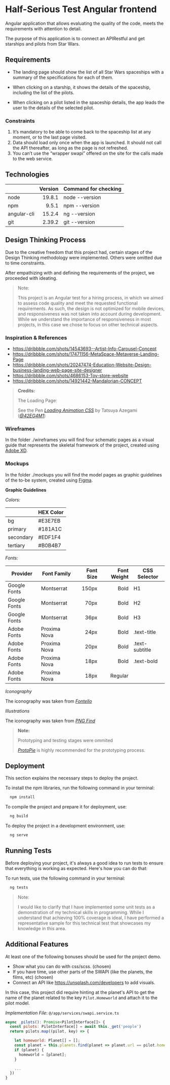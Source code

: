 # Half-Serious Test Angular frontend

Angular application that allows evaluating the quality of the code, meets the requirements with attention to detail.

The purpose of this application is to connect an APIRestful and get starships and pilots from Star Wars.

## Requirements

- The landing page should show the list of all Star Wars spaceships with a summary of the specifications for each of them.

- When clicking on a starship, it shows the details of the spaceship, including the list of the pilots.

- When clicking on a pilot listed in the spaceship details, the app leads the user to the details of the selected pilot.

### Constraints

1. It’s mandatory to be able to come back to the spaceship list at any moment, or to the last
page visited.
2. Data should load only once when the app is launched. It should not call the API
thereafter, as long as the page is not refreshed.
3. You can’t use the “wrapper swapi” offered on the site for the calls made to the web
service.

## Technologies

||Version|Command for checking
|-|-:|-|
|node|19.8.1|node --version|
|npm|9.5.1|npm --version|
|angular-cli|15.2.4|ng --version|
|git|2.39.2|git --version|

## Design Thinking Process

Due to the creative freedom that this project had, certain stages of the Design Thinking methodology were implemented. Others were omitted due to time constraints.

After empathizing with and defining the requirements of the project, we proceeded with ideating.

> Note:
>
>This project is an Angular test for a hiring process, in which we aimed to assess code quality and meet the requested functional requirements. As such, the design is not optimized for mobile devices, and responsiveness was not taken into account during development. While we understand the importance of responsiveness in most projects, in this case we chose to focus on other technical aspects.

### Inspiration & References

- https://dribbble.com/shots/14543693--Artist-Info-Carousel-Concept
- https://dribbble.com/shots/17471156-MetaSpace-Metaverse-Landing-Page
- https://dribbble.com/shots/20247474-Education-Website-Design-business-landing-web-page-site-designer
- https://dribbble.com/shots/4686153-Toy-store-website
- https://dribbble.com/shots/14921442-Mandalorian-CONCEPT

> **Credits:**
>
> The Loading Page:
>
> See the Pen *[Loading Animation CSS](https://codepen.io/42EG4M1/pen/bVMzze)* by Tatsuya Azegami (*[@42EG4M1](https://codepen.io/42EG4M1)*)

### Wireframes
In the folder ./wireframes you will find four schematic pages as a visual guide that represents the skeletal framework of the project, created using [Adobe XD](https://www.adobe.com/products/xd.html).

### Mockups
In the folder ./mockups you will find the model pages as graphic guidelines of the to-be system, created using [Figma](https://www.figma.com/).

__Graphic Guidelines__

_Colors:_

||HEX Color|
|-|-|
|bg|#E3E7EB|
|primary|#181A1C|
|secondary|#EDF1F4|
|tertiary|#B0B4B7|

_Fonts:_

|Provider|Font Family|Font Size|Font Weight|CSS Selector|
|-|-|-:|-:|-|
|Google Fonts|Montserrat|150px|Bold|H1|
|Google Fonts|Montserrat|70px|Bold|H2|
|Google Fonts|Montserrat|36px|Bold|H3|
|Adobe Fonts|Proxima Nova|24px|Bold|.text-title|
|Adobe Fonts|Proxima Nova|20px|Bold|.text-subtitle|
|Adobe Fonts|Proxima Nova|18px|Bold|.text-bold|
|Adobe Fonts|Proxima Nova|18px|Regular||

_Iconography_

The iconography was taken from *[Fontello](https://fontello.com/)*

_Illustrations_

The iconography was taken from *[PNG Find](https://www.pngfind.com/)*

> **Note:**
>
> Prototyping and testing stages were ommited
>
> *[ProtoPie](https://www.protopie.io/)* is highly recommended for the prototyping process.

## Deployment

This section explains the necessary steps to deploy the project.

To install the npm libraries, run the following command in your terminal:

```bash
  npm install
```

To compile the project and prepare it for deployment, use:

```bash
  ng build
```

To deploy the project in a development environment, use:

```bash
  ng serve
```

## Running Tests

Before deploying your project, it's always a good idea to run tests to ensure that everything is working as expected. Here's how you can do that:

To run tests, use the following command in your terminal:

```bash
  ng tests
```

> Note:
>
> I would like to clarify that I have implemented some unit tests as a demonstration of my technical skills in programming. While I understand that achieving 100% coverage is ideal, I have performed a representative sample for this technical test that showcases my knowledge in this area.


## Additional Features

At least one of the following bonuses should be used for the project demo.

- Show what you can do with css/scss. (chosen)
- If you have time, use other parts of the SWAPI (like the planets, the films, etc) (chosen)
- Connect an API like https://unsplash.com/developers to add visuals.

In this case, this project did require hinting at the planet's API to get the name of the planet related to the key `Pilot.Homeworld` and attach it to the pilot model.

*Implementation File*: `@/app/services/swapi.service.ts`

```javascript
async _pilots(): Promise<PilotInterface[]> {
  const pilots: PilotInterface[] = await this._get('people')
  return pilots.map((pilot, key) => {

    let homeworld: Planet[] = [];
    const planet = this.planets.find(planet => planet.url == pilot.homeworld);
    if (planet) {
      homeworld = [planet];
    }

    ...
  })
}
```
